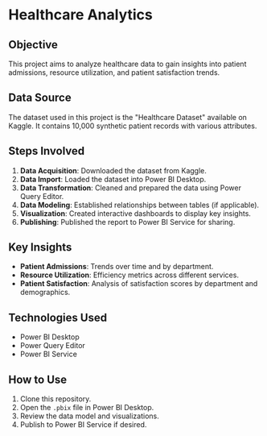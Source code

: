 # Healthcare Analytics

## Objective

This project aims to analyze healthcare data to gain insights into patient admissions, resource utilization, and patient satisfaction trends.

## Data Source

The dataset used in this project is the "Healthcare Dataset" available on Kaggle. It contains 10,000 synthetic patient records with various attributes.

## Steps Involved

1. **Data Acquisition**: Downloaded the dataset from Kaggle.
2. **Data Import**: Loaded the dataset into Power BI Desktop.
3. **Data Transformation**: Cleaned and prepared the data using Power Query Editor.
4. **Data Modeling**: Established relationships between tables (if applicable).
5. **Visualization**: Created interactive dashboards to display key insights.
6. **Publishing**: Published the report to Power BI Service for sharing.

## Key Insights

- **Patient Admissions**: Trends over time and by department.
- **Resource Utilization**: Efficiency metrics across different services.
- **Patient Satisfaction**: Analysis of satisfaction scores by department and demographics.

## Technologies Used

- Power BI Desktop
- Power Query Editor
- Power BI Service

## How to Use

1. Clone this repository.
2. Open the `.pbix` file in Power BI Desktop.
3. Review the data model and visualizations.
4. Publish to Power BI Service if desired.

